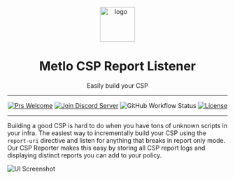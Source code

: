 <p align="center">
  <picture>
    <source media="(prefers-color-scheme: dark)" srcset="https://storage.googleapis.com/metlo-security-public-images/metlo_logo_horiz_negative%404x.png" height="80">
    <img alt="logo" src="https://storage.googleapis.com/metlo-security-public-images/metlo_logo_horiz%404x.png" height="80">
  </picture>
  <h1 align="center">Metlo CSP Report Listener</h1>
  <p align="center">Easily build your CSP</p>
</p>

---
<div align="center">

[![Prs Welcome](https://img.shields.io/badge/PRs-welcome-brightgreen.svg?style=shields)](http://makeapullrequest.com)
[![Join Discord Server](https://img.shields.io/badge/discord%20community-join-blue)](https://discord.gg/4xhumff9BX)
![GitHub Workflow Status](https://img.shields.io/github/actions/workflow/status/metlo-labs/csp-report-listener/deploy-docker.yaml?branch=main)
[![License](https://img.shields.io/badge/license-MIT-brightgreen)](/LICENSE)

</div>

---

Building a good CSP is hard to do when you have tons of unknown scripts in your infra.
The easiest way to incrementally build your CSP using the `report-uri` directive and listen for anything that breaks in report only mode.
Our CSP Reporter makes this easy by storing all CSP report logs and displaying distinct reports you can add to your policy.

![UI Screenshot](https://metlo-api-security-public.s3.us-west-2.amazonaws.com/csp-report-listen-screenshot.png)
